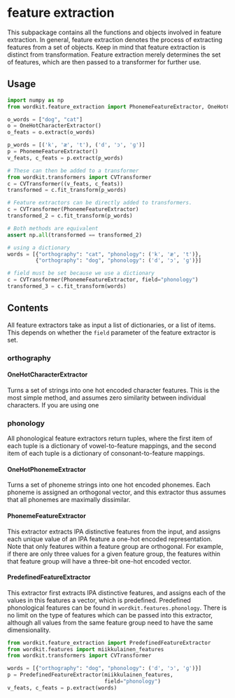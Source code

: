 # feature extraction

This subpackage contains all the functions and objects involved in feature extraction.
In general, feature extraction denotes the process of extracting features from a set of objects.
Keep in mind that feature extraction is distinct from transformation.
Feature extraction merely determines the set of features, which are then passed to a transformer for further use.

## Usage

```python
import numpy as np
from wordkit.feature_extraction import PhonemeFeatureExtractor, OneHotCharacterExtractor

o_words = ["dog", "cat"]
o = OneHotCharacterExtractor()
o_feats = o.extract(o_words)

p_words = [('k', 'æ', 't'), ('d', 'ɔ', 'ɡ')]
p = PhonemeFeatureExtractor()
v_feats, c_feats = p.extract(p_words)

# These can then be added to a transformer
from wordkit.transformers import CVTransformer
c = CVTransformer((v_feats, c_feats))
transformed = c.fit_transform(p_words)

# Feature extractors can be directly added to transformers.
c = CVTransformer(PhonemeFeatureExtractor)
transformed_2 = c.fit_transform(p_words)

# Both methods are equivalent
assert np.all(transformed == transformed_2)

# using a dictionary
words = [{"orthography": "cat", "phonology": ('k', 'æ', 't')},
         {"orthography": "dog", "phonology": ('d', 'ɔ', 'ɡ')}]

# field must be set because we use a dictionary
c = CVTransformer(PhonemeFeatureExtractor, field="phonology")
transformed_3 = c.fit_transform(words)
```

## Contents

All feature extractors take as input a list of dictionaries, or a list of items.
This depends on whether the `field` parameter of the feature extractor is set.

### orthography

#### OneHotCharacterExtractor

Turns a set of strings into one hot encoded character features.
This is the most simple method, and assumes zero similarity between individual characters.
If you are using one

### phonology

All phonological feature extractors return tuples, where the first item of each tuple is a dictionary of vowel-to-feature mappings, and the second item of each tuple is a dictionary of consonant-to-feature mappings.

#### OneHotPhonemeExtractor

Turns a set of phoneme strings into one hot encoded phonemes.
Each phoneme is assigned an orthogonal vector, and this extractor thus assumes that all phonemes are maximally dissimilar.

#### PhonemeFeatureExtractor

This extractor extracts IPA distinctive features from the input, and assigns each unique value of an IPA feature a one-hot encoded representation.
Note that only features within a feature group are orthogonal.
For example, if there are only three values for a given feature group, the features within that feature group will have a three-bit one-hot encoded vector.

#### PredefinedFeatureExtractor

This extractor first extracts IPA distinctive features, and assigns each of the values in this features a vector, which is predefined.
Predefined phonological features can be found in `wordkit.features.phonology`.
There is no limit on the type of features which can be passed into this extractor, although all values from the same feature group need to have the same dimensionality.

```python
from wordkit.feature_extraction import PredefinedFeatureExtractor
from wordkit.features import miikkulainen_features
from wordkit.transformers import CVTransformer

words = [{"orthography": "dog", "phonology": ('d', 'ɔ', 'ɡ')}]
p = PredefinedFeatureExtractor(miikkulainen_features,
                               field="phonology")
v_feats, c_feats = p.extract(words)
```
